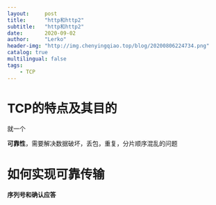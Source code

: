 ```yaml
---
layout:     post
title:      "http和http2"
subtitle:   "http和http2"
date:       2020-09-02
author:     "Lerko"
header-img: "http://img.chenyingqiao.top/blog/20200806224734.png"
catalog: true
multilingual: false
tags:
    - TCP
---
```


# TCP的特点及其目的

就一个

**可靠性**，需要解决数据破坏，丢包，重复，分片顺序混乱的问题

# 如何实现可靠传输

**序列号和确认应答**


